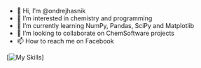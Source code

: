 - 👋 Hi, I’m @ondrejhasnik
- 👀 I’m interested in chemistry and programming
- 🌱 I’m currently learning NumPy, Pandas, SciPy and Matplotlib
- 💞️ I’m looking to collaborate on ChemSoftware projects
- 📫 How to reach me on Facebook

[![My Skills](https://skillicons.dev/icons?i=linux,ubuntu,python,pycharm,anaconda,github&perline=10)]
